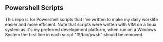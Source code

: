 ## Powershell Scripts
This repo is for Powershell scripts that I've written to make my daily worklife easier and more efficient.
Note that scripts were written with VIM on a linux system as it's my preferred development platform,
when run on a Windows System the first line in each script "#!/bin/pwsh" should be removed.
